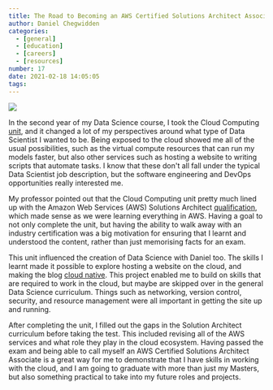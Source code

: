 ```yaml
---
title: The Road to Becoming an AWS Certified Solutions Architect Associate
author: Daniel Chegwidden
categories:
  - [general]
  - [education]
  - [careers]
  - [resources]
number: 17
date: 2021-02-18 14:05:05
tags:
---
```


![](/images/Post_AWS.png)

In the second year of my Data Science course, I took the Cloud Computing [unit](https://handbooks.uwa.edu.au/unitdetails?code=CITS5503), and it changed a lot of my perspectives around what type of Data Scientist I wanted to be. Being exposed to the cloud showed me all of the usual possibilities, such as the virtual compute resources that can run my models faster, but also other services such as hosting a website to writing scripts that automate tasks. I know that these don't all fall under the typical Data Scientist job description, but the software engineering and DevOps opportunities really interested me.

My professor pointed out that the Cloud Computing unit pretty much lined up with the Amazon Web Services (AWS) Solutions Architect [qualification](https://aws.amazon.com/certification/certified-solutions-architect-associate/), which made sense as we were learning everything in AWS. Having a goal to not only complete the unit, but having the ability to walk away with an industry certification was a big motivation for ensuring that I learnt and understood the content, rather than just memorising facts for an exam.

This unit influenced the creation of Data Science with Daniel too. The skills I learnt made it possible to explore hosting a website on the cloud, and making the blog [cloud native](https://datasciencewithdaniel.com.au/2021/02/08/Building-DSWD-Part-2-Cloud-Native/). This project enabled me to build on skills that are required to work in the cloud, but maybe are skipped over in the general Data Science curriculum. Things such as networking, version control, security, and resource management were all important in getting the site up and running.

After completing the unit, I filled out the gaps in the Solution Architect curriculum before taking the test. This included revising all of the AWS services and what role they play in the cloud ecosystem. Having passed the exam and being able to call myself an AWS Certified Solutions Architect Associate is a great way for me to demonstrate that I have skills in working with the cloud, and I am going to graduate with more than just my Masters, but also something practical to take into my future roles and projects.
